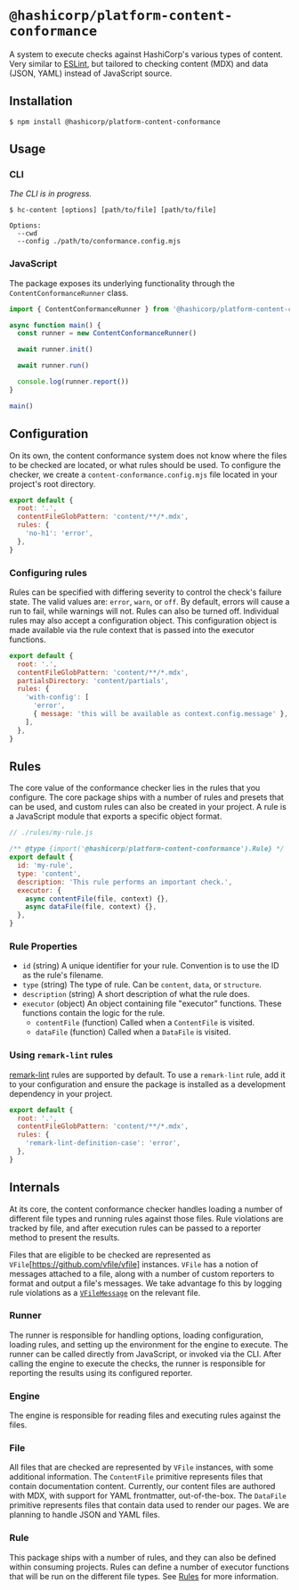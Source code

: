 # `@hashicorp/platform-content-conformance`

A system to execute checks against HashiCorp's various types of content. Very similar to [ESLint](https://eslint.org/), but tailored to checking content (MDX) and data (JSON, YAML) instead of JavaScript source.

## Installation

```shell
$ npm install @hashicorp/platform-content-conformance
```

## Usage

### CLI

_The CLI is in progress._

```shell
$ hc-content [options] [path/to/file] [path/to/file]

Options:
  --cwd
  --config ./path/to/conformance.config.mjs
```

### JavaScript

The package exposes its underlying functionality through the `ContentConformanceRunner` class.

```js
import { ContentConformanceRunner } from '@hashicorp/platform-content-conformance'

async function main() {
  const runner = new ContentConformanceRunner()

  await runner.init()

  await runner.run()

  console.log(runner.report())
}

main()
```

## Configuration

On its own, the content conformance system does not know where the files to be checked are located, or what rules should be used. To configure the checker, we create a `content-conformance.config.mjs` file located in your project's root directory.

```js
export default {
  root: '.',
  contentFileGlobPattern: 'content/**/*.mdx',
  rules: {
    'no-h1': 'error',
  },
}
```

### Configuring rules

Rules can be specified with differing severity to control the check's failure state. The valid values are: `error`, `warn`, or `off`. By default, errors will cause a run to fail, while warnings will not. Rules can also be turned off. Individual rules may also accept a configuration object. This configuration object is made available via the rule context that is passed into the executor functions.

```js
export default {
  root: '.',
  contentFileGlobPattern: 'content/**/*.mdx',
  partialsDirectory: 'content/partials',
  rules: {
    'with-config': [
      'error',
      { message: 'this will be available as context.config.message' },
    ],
  },
}
```

## Rules

The core value of the conformance checker lies in the rules that you configure. The core package ships with a number of rules and presets that can be used, and custom rules can also be created in your project. A rule is a JavaScript module that exports a specific object format.

```js
// ./rules/my-rule.js

/** @type {import('@hashicorp/platform-content-conformance').Rule} */
export default {
  id: 'my-rule',
  type: 'content',
  description: 'This rule performs an important check.',
  executor: {
    async contentFile(file, context) {},
    async dataFile(file, context) {},
  },
}
```

### Rule Properties

- `id` (string) A unique identifier for your rule. Convention is to use the ID as the rule's filename.
- `type` (string) The type of rule. Can be `content`, `data`, or `structure`.
- `description` (string) A short description of what the rule does.
- `executor` (object) An object containing file "executor" functions. These functions contain the logic for the rule.
  - `contentFile` (function) Called when a `ContentFile` is visited.
  - `dataFile` (function) Called when a `DataFile` is visited.

### Using `remark-lint` rules

[remark-lint](https://github.com/remarkjs/remark-lint) rules are supported by default. To use a `remark-lint` rule, add it to your configuration and ensure the package is installed as a development dependency in your project.

```js
export default {
  root: '.',
  contentFileGlobPattern: 'content/**/*.mdx',
  rules: {
    'remark-lint-definition-case': 'error',
  },
}
```

## Internals

At its core, the content conformance checker handles loading a number of different file types and running rules against those files. Rule violations are tracked by file, and after execution rules can be passed to a reporter method to present the results.

Files that are eligible to be checked are represented as `VFile`[https://github.com/vfile/vfile] instances. `VFile` has a notion of messages attached to a file, along with a number of custom reporters to format and output a file's messages. We take advantage fo this by logging rule violations as a [`VFileMessage`](https://github.com/vfile/vfile-message) on the relevant file.

### Runner

The runner is responsible for handling options, loading configuration, loading rules, and setting up the environment for the engine to execute. The runner can be called directly from JavaScript, or invoked via the CLI. After calling the engine to execute the checks, the runner is responsible for reporting the results using its configured reporter.

### Engine

The engine is responsible for reading files and executing rules against the files.

### File

All files that are checked are represented by `VFile` instances, with some additional information. The `ContentFile` primitive represents files that contain documentation content. Currently, our content files are authored with MDX, with support for YAML frontmatter, out-of-the-box. The `DataFile` primitive represents files that contain data used to render our pages. We are planning to handle JSON and YAML files.

### Rule

This package ships with a number of rules, and they can also be defined within consuming projects. Rules can define a number of executor functions that will be run on the different file types. See [Rules](#rules) for more information.
